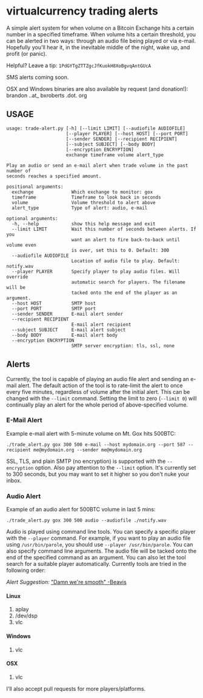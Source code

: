 virtualcurrency trading alerts
==============================

A simple alert system for when volume on a Bitcoin Exchange hits a certain number in a specified timeframe. When volume hits a certain threshold, you can be alerted in two ways: through an audio file being played or via e-mail. Hopefully you'll hear it, in the inevitable middle of the night, wake up, and profit (or panic).

Helpful? Leave a tip: `1PdGYTgZTTZgcJfKuokH8XoBgvqAntGUcA`

SMS alerts coming soon.

OSX and Windows binaries are also available by request (and donation!): brandon ..at_ bxroberts  .dot. org

## USAGE

    usage: trade-alert.py [-h] [--limit LIMIT] [--audiofile AUDIOFILE]
                          [--player PLAYER] [--host HOST] [--port PORT]
                          [--sender SENDER] [--recipient RECIPIENT]
                          [--subject SUBJECT] [--body BODY]
                          [--encryption ENCRYPTION]
                          exchange timeframe volume alert_type

    Play an audio or send an e-mail alert when trade volume in the past number of
    seconds reaches a specified amount.

    positional arguments:
      exchange              Which exchange to monitor: gox
      timeframe             Timeframe to look back in seconds
      volume                Volume threshold to alert above
      alert_type            Type of alert: audio, e-mail

    optional arguments:
      -h, --help            show this help message and exit
      --limit LIMIT         Wait this number of seconds between alerts. If you
                            want an alert to fire back-to-back until volume even
                            is over, set this to 0. Default: 300
      --audiofile AUDIOFILE
                            Location of audio file to play. Default: notify.wav
      --player PLAYER       Specify player to play audio files. Will override
                            automatic search for players. The filename will be
                            tacked onto the end of the player as an argument.
      --host HOST           SMTP host
      --port PORT           SMTP port
      --sender SENDER       E-mail alert sender
      --recipient RECIPIENT
                            E-mail alert recipient
      --subject SUBJECT     E-mail alert subject
      --body BODY           E-mail alert body
      --encryption ENCRYPTION
                            SMTP server encryption: tls, ssl, none

## Alerts

Currently, the tool is capable of playing an audio file alert and sending an e-mail alert. The default action of the tool is to rate-limit the alert to once every five minutes, regardless of volume after the initial alert. This can be changed with the `--limit` command. Setting the limit to zero (`--limit 0`) will continually play an alert for the whole period of above-specified volume.

### E-Mail Alert

Example e-mail alert with 5-minute volume on Mt. Gox hits 500BTC:

`./trade_alert.py gox 300 500 e-mail --host mydomain.org --port 587 --recipient me@mydomain.org --sender me@mydomain.org`

SSL, TLS, and plain SMTP (no encryption) is supported with the `--encryption` option. Also pay attention to the `--limit` option. It's currently set to 300 seconds, but you may want to set it higher so you don't nuke your inbox.

### Audio Alert

Example of an audio alert for 500BTC volume in last 5 mins:

`./trade_alert.py gox 300 500 audio --audiofile ./notify.wav`

Audio is played using command line tools. You can specify a specific player with the `--player` command. For example, if you want to play an audio file using `/usr/bin/parole`, you should use `--player /usr/bin/parole`. You can also specify command line arguments. The audio file will be tacked onto the end of the specified command as an argument. You can also let the tool search for a suitable player automatically. Currently tools are tried in the following order:

_Alert Suggestion:_ ["Damn we're smooth" -Beavis](http://www.youtube.com/watch?v=zjRRgAYWnUA)

#### Linux

1. aplay
2. /dev/dsp
3. vlc

#### Windows

1. vlc

#### OSX

1. vlc

I'll also accept pull requests for more players/platforms.
